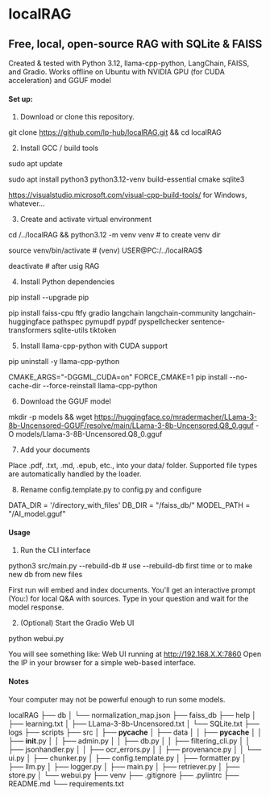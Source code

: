 # localRAG

## Free, local, open-source RAG with SQLite & FAISS

Created & tested with Python 3.12, llama-cpp-python, LangChain, FAISS, and Gradio. Works offline on Ubuntu with NVIDIA GPU (for CUDA acceleration) and GGUF model

#### Set up:

1. Download or clone this repository.

git clone https://github.com/lp-hub/localRAG.git && cd localRAG

2. Install GCC / build tools

sudo apt update

sudo apt install python3 python3.12-venv build-essential cmake sqlite3

https://visualstudio.microsoft.com/visual-cpp-build-tools/ for Windows, whatever...

3. Create and activate virtual environment

cd /../localRAG && python3.12 -m venv venv # to create venv dir

source venv/bin/activate # (venv) USER@PC:/../localRAG$

deactivate # after usig RAG

4. Install Python dependencies

pip install --upgrade pip

pip install faiss-cpu ftfy gradio langchain langchain-community langchain-huggingface pathspec pymupdf pypdf pyspellchecker sentence-transformers sqlite-utils tiktoken

5. Install llama-cpp-python with CUDA support

pip uninstall -y llama-cpp-python

CMAKE_ARGS="-DGGML_CUDA=on" FORCE_CMAKE=1 pip install --no-cache-dir --force-reinstall llama-cpp-python

6. Download the GGUF model

mkdir -p models && wget https://huggingface.co/mradermacher/LLama-3-8b-Uncensored-GGUF/resolve/main/LLama-3-8b-Uncensored.Q8_0.gguf -O models/Llama-3-8B-Uncensored.Q8_0.gguf

7. Add your documents

Place .pdf, .txt, .md, .epub, etc., into your data/ folder.
Supported file types are automatically handled by the loader.

8. Rename config.template.py to config.py and configure

DATA_DIR = '/directory_with_files'
DB_DIR = "/faiss_db/"
MODEL_PATH = "/AI_model.gguf"

#### Usage

1. Run the CLI interface

python3 src/main.py --rebuild-db # use --rebuild-db first time or to make new db from new files

First run will embed and index documents.
You'll get an interactive prompt (You:) for local Q&A with sources.
Type in your question and wait for the model response.

2. (Optional) Start the Gradio Web UI

python webui.py

You will see something like:
Web UI running at http://192.168.X.X:7860
Open the IP in your browser for a simple web-based interface.

#### Notes

Your computer may not be powerful enough to run some models.

localRAG
├── db
│   └── normalization_map.json
├── faiss_db
├── help
│   ├── learning.txt
│   ├── LLama-3-8b-Uncensored.txt
│   └── SQLite.txt
├── logs
├── scripts
├── src
│   ├── __pycache__
│   ├── data
│   │   ├── __pycache__
│   │   ├── __init__.py
│   │   ├── admin.py
│   │   ├── db.py
│   │   ├── filtering_cli.py
│   │   ├── jsonhandler.py
│   │   ├── ocr_errors.py
│   │   ├── provenance.py
│   │   └── ui.py
│   ├── chunker.py
│   ├── config.template.py
│   ├── formatter.py
│   ├── llm.py
│   ├── logger.py
│   ├── main.py
│   ├── retriever.py
│   ├── store.py
│   └── webui.py
├── venv
├── .gitignore
├── .pylintrc
├── README.md
└── requirements.txt
